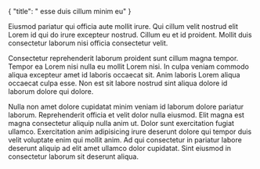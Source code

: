 {
  "title": " esse duis cillum minim eu"
}

Eiusmod pariatur qui officia aute mollit irure. Qui cillum velit nostrud elit Lorem id qui do irure excepteur nostrud. Cillum eu et id proident. Mollit duis consectetur laborum nisi officia consectetur velit.

Consectetur reprehenderit laborum proident sunt cillum magna tempor. Tempor ea Lorem nisi nulla eu mollit Lorem nisi. In culpa veniam commodo aliqua excepteur amet id laboris occaecat sit. Anim laboris Lorem aliqua occaecat culpa esse. Non est sit labore nostrud sint aliqua dolore id laborum dolore qui dolore.

Nulla non amet dolore cupidatat minim veniam id laborum dolore pariatur laborum. Reprehenderit officia et velit dolor nulla eiusmod. Elit magna est magna consectetur aliquip nulla anim ut. Dolor sunt exercitation fugiat ullamco. Exercitation anim adipisicing irure deserunt dolore qui tempor duis velit voluptate enim qui mollit anim. Ad qui consectetur in pariatur labore deserunt aliquip ad elit amet ullamco dolor cupidatat. Sint eiusmod in consectetur laborum sit deserunt aliqua.